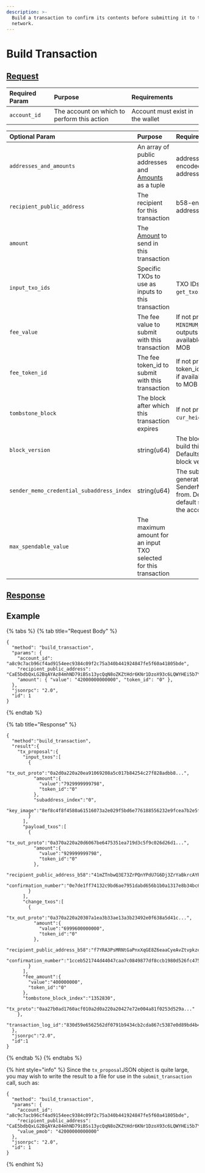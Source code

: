 ```yaml
---
description: >-
  Build a transaction to confirm its contents before submitting it to the
  network.
---
```


# Build Transaction

## [Request](../../../full-service/src/json_rpc/v2/api/request.rs#L56-L66)

| Required Param | Purpose | Requirements |
| :--- | :--- | :--- |
| `account_id` | The account on which to perform this action | Account must exist in the wallet |

| Optional Param | Purpose | Requirements |
| :--- | :--- | :--- |
| `addresses_and_amounts` | An array of public addresses and [Amounts](../../../full-service/src/json_rpc/v2/models/amount.rs) as a tuple | addresses are b58-encoded public addresses |
| `recipient_public_address` | The recipient for this transaction | b58-encoded public address bytes |
| `amount` | The [Amount](../../../full-service/src/json_rpc/v2/models/amount.rs) to send in this transaction |  |
| `input_txo_ids` | Specific TXOs to use as inputs to this transaction | TXO IDs \(obtain from `get_txos_for_account`\) |
| `fee_value` | The fee value to submit with this transaction | If not provided, uses `MINIMUM_FEE` of the first outputs token_id, if available, or defaults to MOB |
| `fee_token_id` | The fee token_id to submit with this transaction | If not provided, uses token_id of first output, if available, or defaults to MOB |
| `tombstone_block` | The block after which this transaction expires | If not provided, uses `cur_height` + 10 |
| `block_version` | string(u64) | The block version to build this transaction for. Defaults to the network block version |
| `sender_memo_credential_subaddress_index` | string(u64) | The subaddress to generate the SenderMemoCredentials from. Defaults to the default subaddress for the account. |
| `max_spendable_value` | The maximum amount for an input TXO selected for this transaction |  |

## [Response](../../../full-service/src/json_rpc/v2/api/response.rs#L48-51)

## Example

{% tabs %}
{% tab title="Request Body" %}
```
{
  "method": "build_transaction",
  "params": {
    "account_id": "a8c9c7acb96cf4ad9154eec9384c09f2c75a340b441924847fe5f60a41805bde",
    "recipient_public_address": "CaE5bdbQxLG2BqAYAz84mhND79iBSs13ycQqN8oZKZtHdr6KNr1DzoX93c6LQWYHEi5b7YLiJXcTRzqhDFB563Kr1uxD6iwERFbw7KLWA6",
    "amount": { "value": "42000000000000", "token_id": "0" },
  },
  "jsonrpc": "2.0",
  "id": 1
}
```
{% endtab %}

{% tab title="Response" %}
```
{
  "method":"build_transaction",
  "result":{
    "tx_proposal":{
      "input_txos":[
        {
          "tx_out_proto":"0a2d0a220a20ea91069208a5c017b84254c27f828adbb8...",
          "amount":{
            "value":"7929999999798",
            "token_id":"0"
          },
          "subaddress_index":"0",
          "key_image":"8ef8c4f8f4580a61516073a2e029f5bd6e776188556232e9fcea7b2e5f43bf18"
        }
      ],
      "payload_txos":[
        {
          "tx_out_proto":"0a370a220a20d6067be6475351ea719d3c5f9c026d26d1...",
          "amount":{
            "value":"929999999798",
            "token_id":"0"
          },
          "recipient_public_address_b58":"41mZTnbwQ3E73ZrPQnYPdU7G6Dj3ZrYaBkrcAYPNgm61P7gBvzUke94HQB8ztPaAu1y1NCFyUAoRyYsCMixeKpUvMK64QYC1NDd7YneACJk",
          "confirmation_number":"0e7de1ff74132c9bd6ae7951dabd656b1b0a1317e8b34bc6ec08d0b7d74e8aa1"
        }
      ],
      "change_txos":[
        {
          "tx_out_proto":"0a370a220a20307a1ea3b33ae13a3b23492e0f638a5d41c...",
          "amount":{
            "value":"6999600000000",
            "token_id":"0"
          },
          "recipient_public_address_b58":"f7YRA3PsMRNtGaPnxXqGE8Z6eaaCyeAvZtvpkze86aWxcF7a4Kcz1t7p827GHRqM93iWHvqqrp2poG1QxX4xVidAXNuBGzwpCsEoAouq5h",
          "confirmation_number":"1cceb521744d44047caa7c0849877df8ccb1980d526fc475042eab7e9bb137da"
        }
      ],
      "fee_amount":{
        "value":"400000000",
        "token_id":"0"
      },
      "tombstone_block_index":"1352830",
      "tx_proto":"0aa27b0ad1760acf010a2d0a220a20427e72e004a81f0253d529a..."
    },
    "transaction_log_id":"830d59e6562562df0791b9434cb2cda867c5387e0d89bd4b487929ec764182e3"
  },
  "jsonrpc":"2.0",
  "id":1
}
```
{% endtab %}
{% endtabs %}

{% hint style="info" %}
Since the `tx_proposal`JSON object is quite large, you may wish to write the result to a file for use in the `submit_transaction` call, such as:

```
{
  "method": "build_transaction",
  "params": {
    "account_id": "a8c9c7acb96cf4ad9154eec9384c09f2c75a340b441924847fe5f60a41805bde",
    "recipient_public_address": "CaE5bdbQxLG2BqAYAz84mhND79iBSs13ycQqN8oZKZtHdr6KNr1DzoX93c6LQWYHEi5b7YLiJXcTRzqhDFB563Kr1uxD6iwERFbw7KLWA6",
    "value_pmob": "42000000000000"
  },
  "jsonrpc": "2.0",
  "id": 1
}
```
{% endhint %}
